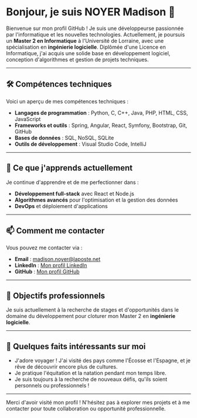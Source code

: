 # Bonjour, je suis NOYER Madison 👋

Bienvenue sur mon profil GitHub ! Je suis une développeurse passionnée par l'informatique et les nouvelles technologies. Actuellement, je poursuis un **Master 2 en Informatique** à l'Université de Lorraine, avec une spécialisation en **ingénierie logicielle**. Diplômée d'une Licence en Informatique, j'ai acquis une solide base en développement logiciel, conception d'algorithmes et gestion de projets techniques.

---

## 🛠️ Compétences techniques

Voici un aperçu de mes compétences techniques :

- **Langages de programmation** : Python, C, C++, Java, PHP, HTML, CSS, JavaScript
- **Frameworks et outils** : Spring, Angular, React, Symfony, Bootstrap, Git, GitHub
- **Bases de données** : SQL, NoSQL, SQLite
- **Outils de développement** : Visual Studio Code, IntelliJ

---

## 🌱 Ce que j'apprends actuellement

Je continue d'apprendre et de me perfectionner dans :

- **Développement full-stack** avec React et Node.js
- **Algorithmes avancés** pour l'optimisation et la gestion des données
- **DevOps** et déploiement d'applications

---

## 📫 Comment me contacter

Vous pouvez me contacter via :

- **Email** : [madison.noyer@laposte.net](mailto:madison.noyer@laposte.net)
- **LinkedIn** : [Mon profil LinkedIn](https://www.linkedin.com/in/madison-noyer-a4b10a252/)
- **GitHub** : [Mon profil GitHub](https://github.com/madisonnoyer54)

---

## 🎯 Objectifs professionnels

Je suis actuellement à la recherche de stages et d'opportunités dans le domaine du développement pour cloturer mon Master 2 en **ingénierie logicielle**.

---

## 🌟 Quelques faits intéressants sur moi

- J'adore voyager ! J'ai visité des pays comme l'Écosse et l'Espagne, et je rêve de découvrir encore plus de cultures.
- Je pratique l'équitation et la natation pendant mon temps libre.
- Je suis toujours à la recherche de nouveaux défis, qu'ils soient personnels ou professionnels !

---

Merci d'avoir visité mon profil ! N'hésitez pas à explorer mes projets et à me contacter pour toute collaboration ou opportunité professionnelle.
